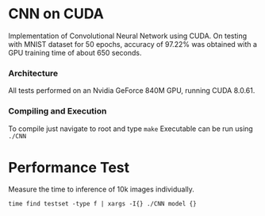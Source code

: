 # CNN on CUDA
Implementation of Convolutional Neural Network using CUDA. On testing with MNIST dataset for 50 epochs, accuracy of 97.22% was obtained with a GPU training time of about 650 seconds.

### Architecture
All tests performed on an Nvidia GeForce 840M GPU, running CUDA 8.0.61.

### Compiling and Execution
To compile just navigate to root and type `make`
Executable can be run using `./CNN`

# Performance Test
Measure the time to inference of 10k images individually.
```
time find testset -type f | xargs -I{} ./CNN model {}
```
